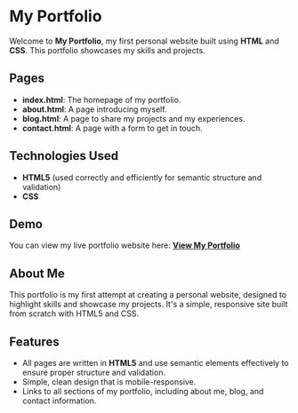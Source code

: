 # My Portfolio

Welcome to **My Portfolio**, my first personal website built using **HTML** and **CSS**. This portfolio showcases my skills and projects.


## Pages

- **index.html**: The homepage of my portfolio.
- **about.html**: A page introducing myself.
- **blog.html**: A page to share my projects and my experiences.
- **contact.html**: A page with a form to get in touch.


## Technologies Used

- **HTML5** (used correctly and efficiently for semantic structure and validation)
- **CSS**


## Demo

You can view my live portfolio website here:
[**View My Portfolio**](https://senibiseka.github.io/my-portfolio/)


## About Me

This portfolio is my first attempt at creating a personal website, designed to highlight skills and showcase my projects. It's a simple, responsive site built from scratch with HTML5 and CSS.


## Features

- All pages are written in **HTML5** and use semantic elements effectively to ensure proper structure and validation.
- Simple, clean design that is mobile-responsive.
- Links to all sections of my portfolio, including about me, blog, and contact information.

